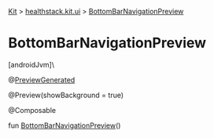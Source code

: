 
[Kit](../../kit.html) > [healthstack.kit.ui](index.html) > [BottomBarNavigationPreview](-bottom-bar-navigation-preview.html)



# BottomBarNavigationPreview



[androidJvm]\




@[PreviewGenerated](../healthstack.kit.annotation/-preview-generated/index.html)



@Preview(showBackground = true)



@Composable



fun [BottomBarNavigationPreview](-bottom-bar-navigation-preview.html)()




